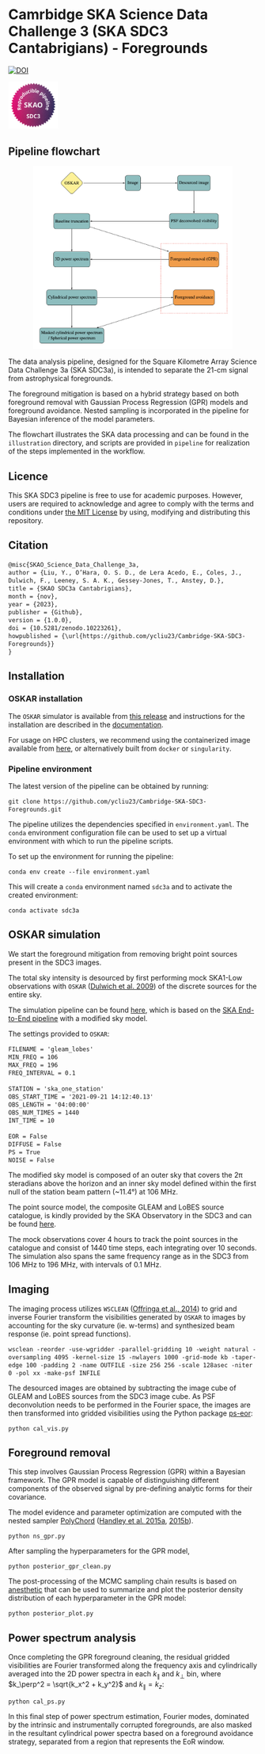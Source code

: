 # Camrbidge SKA Science Data Challenge 3 (SKA SDC3 Cantabrigians) - Foregrounds
[![DOI](https://zenodo.org/badge/DOI/10.5281/zenodo.10223261.svg)](https://doi.org/10.5281/zenodo.10223261)

<img src="badges/SDC3a_reproducible_pipeline.png" width=20% height=20%>

## Pipeline flowchart
<p align="center">
<img src="illustration/ska_sdc3_pipeline.png" width=80% height=80%>
</p>

The data analysis pipeline, designed for the Square Kilometre Array Science Data Challenge 3a (SKA SDC3a), is intended to separate the 21-cm signal from astrophysical foregrounds. 

The foreground mitigation is based on a hybrid strategy based on both foreground removal with Gaussian Process Regression (GPR) models and foreground avoidance. Nested sampling is incorporated in the pipeline for Bayesian inference of the model parameters. 

The flowchart illustrates the SKA data processing and can be found in the `illustration` directory, and scripts are provided in `pipeline` for realization of the steps implemented in the workflow.

## Licence
This SKA SDC3 pipeline is free to use for academic purposes. However, users are required to acknowledge and agree to comply with the terms and conditions under [the MIT  License](LICENSE) by using, modifying and distributing this repository.

## Citation
```
@misc{SKAO_Science_Data_Challenge_3a,
author = {Liu, Y., O’Hara, O. S. D., de Lera Acedo, E., Coles, J., Dulwich, F., Leeney, S. A. K., Gessey-Jones, T., Anstey, D.},
title = {SKAO SDC3a Cantabrigians},
month = {nov},
year = {2023},
publisher = {Github},
version = {1.0.0},
doi = {10.5281/zenodo.10223261},
howpublished = {\url{https://github.com/ycliu23/Cambridge-SKA-SDC3-Foregrounds}}
}
```

## Installation

### OSKAR installation
The `OSKAR` simulator is available from [this release](https://github.com/OxfordSKA/OSKAR) and instructions for the installation are described in the [documentation](https://ska-telescope.gitlab.io/sim/oskar/install/install.html). 

For usage on HPC clusters, we recommend using the containerized image available from [here](https://github.com/OxfordSKA/OSKAR/releases), or alternatively built from `docker` or `singularity`.

### Pipeline environment
The latest version of the pipeline can be obtained by running:
```
git clone https://github.com/ycliu23/Cambridge-SKA-SDC3-Foregrounds.git
```
The pipeline utilizes the dependencies specified in `environment.yaml`. The `conda` environment configuration file can be used to set up a virtual environment with which to run the pipeline scripts.

To set up the environment for running the pipeline:
```
conda env create --file environment.yaml
```
This will create a `conda` environment named `sdc3a` and to activate the created environment:
```
conda activate sdc3a
```

## OSKAR simulation
We start the foreground mitigation from removing bright point sources present in the SDC3 images. 

The total sky intensity is desourced by first performing mock SKA1-Low observations with `OSKAR` ([Dulwich et al. 2009](https://pos.sissa.it/132/031/pdf)) of the discrete sources for the entire sky.

The simulation pipeline can be found [here](https://github.com/ycliu23/SKA_Power_Spectrum_and_EoR_Window), 
which is based on the [SKA End-to-End pipeline](https://github.com/oharao/SKA_Power_Spectrum_and_EoR_Window) with a modified sky model. 

The settings provided to `OSKAR`:
```
FILENAME = 'gleam_lobes'
MIN_FREQ = 106
MAX_FREQ = 196
FREQ_INTERVAL = 0.1

STATION = 'ska_one_station'
OBS_START_TIME = '2021-09-21 14:12:40.13'
OBS_LENGTH = '04:00:00'
OBS_NUM_TIMES = 1440
INT_TIME = 10

EOR = False
DIFFUSE = False
PS = True
NOISE = False
```
The modified sky model is composed of an outer sky that covers the $\mathrm{2\pi}$ steradians above the horizon and an inner sky model defined within the first null of the station beam pattern (~11.4&deg;) at 106 MHz. 

The point source model, the composite GLEAM and LoBES source catalogue, is kindly provided by the SKA Observatory in the SDC3 and can be found [here](https://drive.google.com/file/d/14nfYmwlyqL7NzMqWtMxYfaFBccrjxKll/view?usp=drive_link). 

The mock observations cover 4 hours to track the point sources in the catalogue and consist of 1440 time steps, each integrating over 10 seconds. The simulation also spans the same frequency range as in the SDC3 from 106 MHz to 196 MHz, with intervals of 0.1 MHz.

## Imaging
The imaging process utilizes `WSCLEAN` ([Offringa et al., 2014](https://arxiv.org/pdf/1407.1943.pdf)) to grid and inverse Fourier transform the visibilities generated by `OSKAR` to images by accounting for the sky curvature (ie. w-terms) and synthesized beam response (ie. point spread functions).
```
wsclean -reorder -use-wgridder -parallel-gridding 10 -weight natural -oversampling 4095 -kernel-size 15 -nwlayers 1000 -grid-mode kb -taper-edge 100 -padding 2 -name OUTFILE -size 256 256 -scale 128asec -niter 0 -pol xx -make-psf INFILE
```
The desourced images are obtained by subtracting the image cube of GLEAM and LoBES sources from the SDC3 image cube. As PSF deconvolution needs to be performed in the Fourier space, the images are then transformed into gridded visibilities using the Python package [ps-eor](https://gitlab.com/flomertens/ps_eor):
```
python cal_vis.py
```

## Foreground removal
This step involves Gaussian Process Regression (GPR) within a Bayesian framework. The GPR model is capable of distinguishing different components of the observed signal by pre-defining analytic forms for their covariance.

The model evidence and parameter optimization are computed with the nested sampler [PolyChord](https://github.com/PolyChord/PolyChordLite/tree/master) ([Handley et al. 2015a](https://arxiv.org/abs/1502.01856), [2015b](https://arxiv.org/abs/1506.00171)).

```
python ns_gpr.py
```
After sampling the hyperparameters for the GPR model,
```
python posterior_gpr_clean.py
```
The post-processing of the MCMC sampling chain results is based on [anesthetic](https://github.com/handley-lab/anesthetic) that can be used to summarize and plot the posterior density distribution of each hyperparameter in the GPR model:
```
python posterior_plot.py
```

## Power spectrum analysis
Once completing the GPR foreground cleaning, the residual gridded visibilities are Fourier transformed along the frequency axis and cylindrically averaged into the 2D power spectra in each $k_\parallel$ and $k_\perp$ bin, where $k_\perp^2 = \sqrt{k_x^2 + k_y^2}$ and $k_\parallel = k_z$:
```
python cal_ps.py
```
In this final step of power spectrum estimation, Fourier modes, dominated by the intrinsic and instrumentally corrupted foregrounds, are also masked in the resultant cylindrical power spectra based on a foreground avoidance strategy, separated from a region that represents the EoR window.
